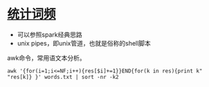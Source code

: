 # [统计词频](https://leetcode-cn.com/problems/word-frequency/submissions/)

* 可以参照spark经典思路
* unix pipes，即unix管道，也就是俗称的shell脚本

awk命令，常用语文本分析。

```
awk '{for(i=1;i<=NF;i++){res[$i]+=1}}END{for(k in res){print k" "res[k]} }' words.txt | sort -nr -k2
```

